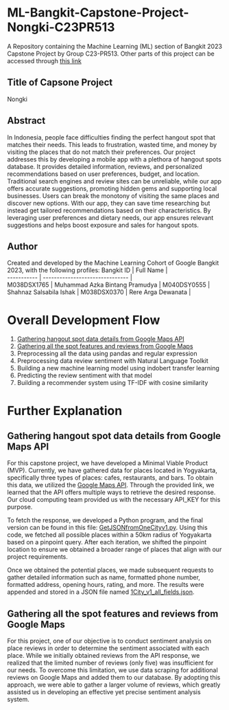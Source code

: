# ML-Bangkit-Capstone-Project-Nongki-C23PR513
A Repository containing the Machine Learning (ML) section of Bangkit 2023 Capstone Project by Group C23-PR513. Other parts of this project can be accessed through [this link](https://github.com/argadewanata/C23-PR513_Mid-Checkpoint)

## Title of Capsone Project 
Nongki

## Abstract
In Indonesia, people face difficulties finding the perfect hangout spot that matches their needs. This leads to frustration, wasted time, and money by visiting the places that do not match their preferences. Our project addresses this by developing a mobile app with a plethora of hangout spots database. It provides detailed information, reviews, and personalized recommendations based on user preferences, budget, and location. Traditional search engines and review sites can be unreliable, while our app offers accurate suggestions, promoting hidden gems and supporting local businesses. Users can break the monotony of visiting the same places and discover new options. With our app, they can save time researching but instead get tailored recommendations based on their characteristics. By leveraging user preferences and dietary needs, our app ensures relevant suggestions and helps boost exposure and sales for hangout spots.

## Author
Created and developed by the Machine Learning Cohort of Google Bangkit 2023, with the following profiles:
Bangkit ID  | Full Name                       |                
----------- | ------------------------------- |               
M038DSX1765 | Muhammad Azka Bintang Pramudya  | 
M040DSY0555 | Shahnaz Salsabila Ishak         |
M038DSX0370 | Rere Arga Dewanata              |

# Overall Development Flow 
1. [Gathering hangout spot data details from Google Maps API](#gathering-hangout-spot-data-details-from-google-maps-api)  
2. [Gathering all the spot features and reviews from Google Maps](#gathering-all-the-spot-features-and-reviews-from-google-maps)  
3. Preprocessing all the data using pandas and regular expression  
4. Preprocessing data review sentiment with Natural Language Toolkit  
5. Building a new machine learning model using indobert transfer learning  
6. Predicting the review sentiment with that model  
7. Building a recommender system using TF-IDF with cosine similarity

# Further Explanation
## Gathering hangout spot data details from Google Maps API
For this capstone project, we have developed a Minimal Viable Product (MVP). Currently, we have gathered data for places located in Yogyakarta, specifically three types of places: cafes, restaurants, and bars. To obtain this data, we utilized the [Google Maps API](https://developers.google.com/maps/documentation/places/web-service/details). Through the provided link, we learned that the API offers multiple ways to retrieve the desired response. Our cloud computing team provided us with the necessary API_KEY for this purpose. 

To fetch the response, we developed a Python program, and the final version can be found in this file: [GetJSONfromOneCityv1.py](https://github.com/argadewanata/ML-Bangkit-Capstone-Project/blob/main/GetData/GetJSONfromAPI/GetJSONfromOneCityV1.py). Using this code, we fetched all possible places within a 50km radius of Yogyakarta based on a pinpoint query. After each iteration, we shifted the pinpoint location to ensure we obtained a broader range of places that align with our project requirements.

Once we obtained the potential places, we made subsequent requests to gather detailed information such as name, formatted phone number, formatted address, opening hours, rating, and more. The results were appended and stored in a JSON file named [1City_v1_all_fields.json](https://github.com/argadewanata/ML-Bangkit-Capstone-Project/blob/main/GetData/JSON_Response/1City_v1_all_fields.json).

## Gathering all the spot features and reviews from Google Maps 
For this project, one of our objective is to conduct sentiment analysis on place reviews in order to determine the sentiment associated with each place. While we initially obtained reviews from the API response, we realized that the limited number of reviews (only five) was insufficient for our needs. To overcome this limitation, we use data scraping for additional reviews on Google Maps and added them to our database. By adopting this approach, we were able to gather a larger volume of reviews, which greatly assisted us in developing an effective yet precise sentiment analysis system.


 




